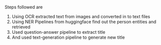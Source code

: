 Steps followed are
1. Using OCR extracted text from images and converted in to text files
2. Using NER Pipelines from huggingface find out the person entities and retrieved
3. Used question-answer pipeline to extract title
4. And used text-generation pipeline to generate new title
